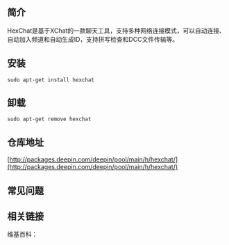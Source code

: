 ## 简介

HexChat是基于XChat的一款聊天工具，支持多种网络连接模式，可以自动连接、自动加入频道和自动生成ID，支持拼写检查和DCC文件传输等。

## 安装

`sudo apt-get install hexchat`

## 卸载

`sudo apt-get remove hexchat`

## 仓库地址

[http://packages.deepin.com/deepin/pool/main/h/hexchat/](http://packages.deepin.com/deepin/pool/main/h/hexchat/)


## 常见问题


## 相关链接

维基百科：